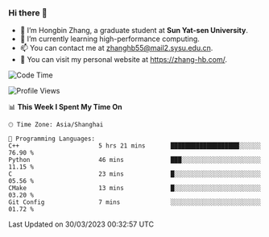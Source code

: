 ### Hi there 👋

- 🔭 I’m Hongbin Zhang, a graduate student at **Sun Yat-sen University**.
- 🌱 I’m currently learning high-performance computing.
- 📫 You can contact me at zhanghb55@mail2.sysu.edu.cn.
- 👀 You can visit my personal website at https://zhang-hb.com/.

<!--START_SECTION:waka-->
![Code Time](http://img.shields.io/badge/Code%20Time-120%20hrs%2023%20mins-blue)

![Profile Views](http://img.shields.io/badge/Profile%20Views-10-blue)

📊 **This Week I Spent My Time On** 

```text
🕑︎ Time Zone: Asia/Shanghai

💬 Programming Languages: 
C++                      5 hrs 21 mins       ███████████████████░░░░░░   76.90 % 
Python                   46 mins             ███░░░░░░░░░░░░░░░░░░░░░░   11.15 % 
C                        23 mins             █░░░░░░░░░░░░░░░░░░░░░░░░   05.56 % 
CMake                    13 mins             █░░░░░░░░░░░░░░░░░░░░░░░░   03.20 % 
Git Config               7 mins              ░░░░░░░░░░░░░░░░░░░░░░░░░   01.72 % 
```


 Last Updated on 30/03/2023 00:32:57 UTC
<!--END_SECTION:waka-->